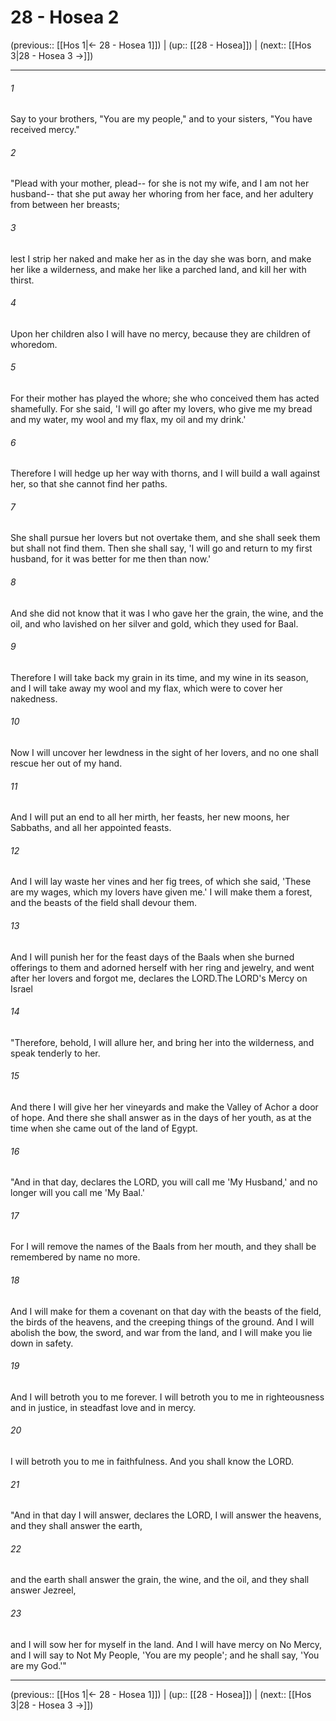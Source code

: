 # 28 - Hosea 2

(previous:: [[Hos 1|← 28 - Hosea 1]]) | (up:: [[28 - Hosea]]) | (next:: [[Hos 3|28 - Hosea 3 →]])

***


###### 1 
Say to your brothers, "You are my people," and to your sisters, "You have received mercy." 

###### 2 
"Plead with your mother, plead-- for she is not my wife, and I am not her husband-- that she put away her whoring from her face, and her adultery from between her breasts; 

###### 3 
lest I strip her naked and make her as in the day she was born, and make her like a wilderness, and make her like a parched land, and kill her with thirst. 

###### 4 
Upon her children also I will have no mercy, because they are children of whoredom. 

###### 5 
For their mother has played the whore; she who conceived them has acted shamefully. For she said, 'I will go after my lovers, who give me my bread and my water, my wool and my flax, my oil and my drink.' 

###### 6 
Therefore I will hedge up her way with thorns, and I will build a wall against her, so that she cannot find her paths. 

###### 7 
She shall pursue her lovers but not overtake them, and she shall seek them but shall not find them. Then she shall say, 'I will go and return to my first husband, for it was better for me then than now.' 

###### 8 
And she did not know that it was I who gave her the grain, the wine, and the oil, and who lavished on her silver and gold, which they used for Baal. 

###### 9 
Therefore I will take back my grain in its time, and my wine in its season, and I will take away my wool and my flax, which were to cover her nakedness. 

###### 10 
Now I will uncover her lewdness in the sight of her lovers, and no one shall rescue her out of my hand. 

###### 11 
And I will put an end to all her mirth, her feasts, her new moons, her Sabbaths, and all her appointed feasts. 

###### 12 
And I will lay waste her vines and her fig trees, of which she said, 'These are my wages, which my lovers have given me.' I will make them a forest, and the beasts of the field shall devour them. 

###### 13 
And I will punish her for the feast days of the Baals when she burned offerings to them and adorned herself with her ring and jewelry, and went after her lovers and forgot me, declares the LORD.The LORD's Mercy on Israel 

###### 14 
"Therefore, behold, I will allure her, and bring her into the wilderness, and speak tenderly to her. 

###### 15 
And there I will give her her vineyards and make the Valley of Achor a door of hope. And there she shall answer as in the days of her youth, as at the time when she came out of the land of Egypt. 

###### 16 
"And in that day, declares the LORD, you will call me 'My Husband,' and no longer will you call me 'My Baal.' 

###### 17 
For I will remove the names of the Baals from her mouth, and they shall be remembered by name no more. 

###### 18 
And I will make for them a covenant on that day with the beasts of the field, the birds of the heavens, and the creeping things of the ground. And I will abolish the bow, the sword, and war from the land, and I will make you lie down in safety. 

###### 19 
And I will betroth you to me forever. I will betroth you to me in righteousness and in justice, in steadfast love and in mercy. 

###### 20 
I will betroth you to me in faithfulness. And you shall know the LORD. 

###### 21 
"And in that day I will answer, declares the LORD, I will answer the heavens, and they shall answer the earth, 

###### 22 
and the earth shall answer the grain, the wine, and the oil, and they shall answer Jezreel, 

###### 23 
and I will sow her for myself in the land. And I will have mercy on No Mercy, and I will say to Not My People, 'You are my people'; and he shall say, 'You are my God.'"

***

(previous:: [[Hos 1|← 28 - Hosea 1]]) | (up:: [[28 - Hosea]]) | (next:: [[Hos 3|28 - Hosea 3 →]])
